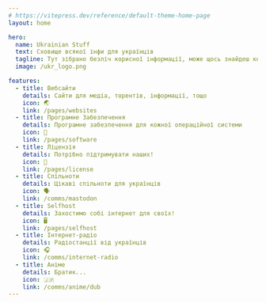 ```yaml
---
# https://vitepress.dev/reference/default-theme-home-page
layout: home

hero:
  name: Ukrainian Stuff
  text: Сховище всякої інфи для українців
  tagline: Тут зібрано безліч корисної інформації, може щось знайдеш корисне для себе
  image: /ukr_logo.png

features:
  - title: Вебсайти
    details: Сайти для медіа, торентів, інформації, тощо
    icon: 🌏
    link: /pages/websites
  - title: Програмне Забезпечення
    details: Програмне забезпечення для кожної операційної системи
    icon: 💾
    link: /pages/software
  - title: Ліцензія
    details: Потрібно підтримувати наших!
    icon: 🔑
    link: /pages/license
  - title: Спільноти
    details: Цікаві спільноти для українців
    icon: 🗣️
    link: /comms/mastodon
  - title: Selfhost
    details: Захостимо собі інтернет для своїх!
    icon: 🖥
    link: /pages/selfhost
  - title: Інтернет-радіо 
    details: Радіостанції від українців
    icon: 🎧
    link: /comms/internet-radio
  - title: Аніме
    details: Братик...
    icon: 🇯🇵
    link: /comms/anime/dub
---
```


